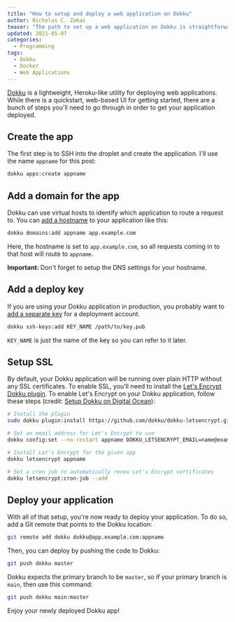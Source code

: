 ```yaml
---
title: "How to setup and deploy a web application on Dokku"
author: Nicholas C. Zakas
teaser: "The path to set up a web application on Dokku is straightforward if you know the correct steps."
updated: 2021-05-07
categories:
  - Programming
tags:
  - Dokku
  - Docker
  - Web Applications
---
```


[Dokku](https://dokku.com) is a lightweight, Heroku-like utility for deploying web applications. While there is a quickstart, web-based UI for getting started, there are a bunch of steps you'll need to go through in order to get your application deployed.

## Create the app

The first step is to SSH into the droplet and create the application. I'll use the name `appname` for this post:

```bash
dokku apps:create appname
```

## Add a domain for the app

Dokku can use virtual hosts to identify which application to route a request to. You can [add a hostname](https://dokku.com/docs/configuration/domains/) to your application like this:

```bash
dokku domains:add appname app.example.com
```

Here, the hostname is set to `app.example.com`, so all requests coming in to that host will route to `appname`.

**Important:** Don't forget to setup the DNS settings for your hostname.

## Add a deploy key

If you are using your Dokku application in production, you probably want to [add a separate key](https://dokku.com/docs/deployment/user-management/#adding-ssh-keys) for a deployment account.

```bash
dokku ssh-keys:add KEY_NAME /path/to/key.pub
```

`KEY_NAME` is just the name of the key so you can refer to it later.

## Setup SSL

By default, your Dokku application will be running over plain HTTP without any SSL certificates. To enable SSL, you'll need to install the [Let's Encrypt Dokku plugin](https://github.com/dokku/dokku-letsencrypt). To enable Let's Encrypt on your Dokku application, follow these steps (credit: [Setup Dokku on Digital Ocean](https://www.robertcooper.me/setup-dokku-digital-ocean)):

```bash
# Install the plugin
sudo dokku plugin:install https://github.com/dokku/dokku-letsencrypt.git

# Set an email address for Let's Encrypt to use
dokku config:set --no-restart appname DOKKU_LETSENCRYPT_EMAIL=name@example.com

# Install Let's Encrypt for the given app
dokku letsencrypt appname

# Set a cron job to automatically renew Let's Encrypt certificates
dokku letsencrypt:cron-job --add
```

## Deploy your application

With all of that setup, you're now ready to deploy your application. To do so, add a Git remote that points to the Dokku location:

```bash
git remote add dokku dokku@app.example.com:appname
```

Then, you can deploy by pushing the code to Dokku:

```bash
git push dokku master
```

Dokku expects the primary branch to be `master`, so if your primary branch is `main`, then use this command:

```bash
git push dokku main:master
```

Enjoy your newly deployed Dokku app!
